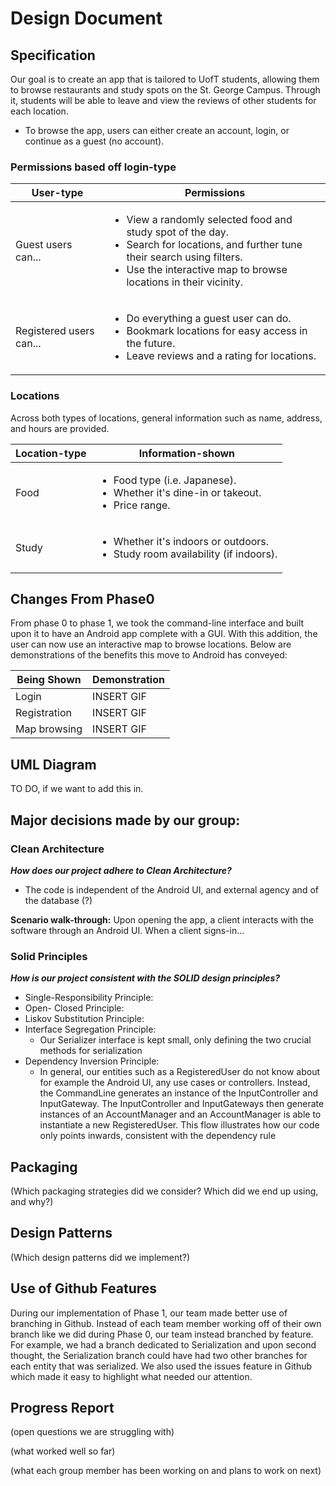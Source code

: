 # Design Document #

## Specification ##

Our goal is to create an app that is tailored to UofT students, allowing them to browse restaurants and study spots on the St. George Campus. Through it, students will be able to leave and view the reviews of other students for each location.

- To browse the app, users can either create an account, login, or continue as a guest (no account).

### Permissions based off login-type

| User-type  | Permissions |
|------------|-------------|
| Guest users can...     | <ul><li>View a randomly selected food and study spot of the day.</li><li>Search for locations, and further tune their search using filters.</li><li>Use the interactive map to browse locations in their vicinity.</li></ul>            |
| Registered users can... | <ul><li>Do everything a guest user can do.</li><li>Bookmark locations for easy access in the future.</li><li>Leave reviews and a rating for locations.</li></ul>            |

### Locations ###

Across both types of locations, general information such as name, address, and hours are provided.

| Location-type | Information-shown |
|---------------|-------------------|
| Food          | <ul><li>Food type (i.e. Japanese).</li><li>Whether it's dine-in or takeout.</li><li>Price range.</li></ul>                  |
| Study         | <ul><li>Whether it's indoors or outdoors.</li><li>Study room availability (if indoors).</li></ul>                  |

## Changes From Phase0 ##

From phase 0 to phase 1, we took the command-line interface and built upon it to have an Android app complete with a GUI. With this addition, the user can now use an interactive map to browse locations. Below are demonstrations of the benefits this move to Android has conveyed:

| Being Shown  | Demonstration |
|--------------|---------------|
| Login        | INSERT GIF    |
| Registration | INSERT GIF    |
| Map browsing | INSERT GIF    |

## UML Diagram ##

TO DO, if we want to add this in.

## Major decisions made by our group: ##

### Clean Architecture
**_How does our project adhere to Clean Architecture?_**
- The code is independent of the Android UI, and external agency and of the database (?)

**Scenario walk-through:**
    Upon opening the app, a client interacts with the software through an Android UI. When a client signs-in...

### Solid Principles
_**How is our project consistent with the SOLID design principles?**_

- Single-Responsibility Principle:
- Open- Closed Principle:
- Liskov Substitution Principle:
- Interface Segregation Principle:
  - Our Serializer interface is kept small, only defining the two crucial methods 
  for serialization 
- Dependency Inversion Principle:
  - In general, our entities such as a RegisteredUser do not know about for example the Android UI, any use cases
  or controllers. Instead, the CommandLine generates an instance of the InputController and InputGateway. 
  The InputController and InputGateways then generate instances of an AccountManager and an AccountManager is able to 
  instantiate a new RegisteredUser. This flow illustrates how our code only points inwards, consistent with the 
  dependency rule
  

## Packaging ##

(Which packaging strategies did we consider? Which did we end up using, and why?)

## Design Patterns ##

(Which design patterns did we implement?)

## Use of Github Features ## 

During our implementation of Phase 1, our team made better use of branching in Github. Instead of each team member
working off of their own branch like we did during Phase 0, our team instead branched by feature. For example, we had a 
branch dedicated to Serialization and upon second thought, the Serialization branch could have had two other branches 
for each entity that was serialized. We also used the issues feature in Github which made it easy to highlight what 
needed our attention.

## Progress Report ##

(open questions we are struggling with)

(what worked well so far)

(what each group member has been working on and plans to work on next)